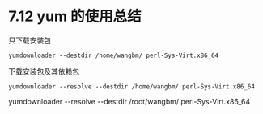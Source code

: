 # 7.12 yum 的使用总结

只下载安装包

```shell
yumdownloader --destdir /home/wangbm/ perl-Sys-Virt.x86_64
```

下载安装包及其依赖包

```shell
yumdownloader --resolve --destdir /home/wangbm/ perl-Sys-Virt.x86_64
```



yumdownloader --resolve --destdir /root/wangbm/ perl-Sys-Virt.x86_64

